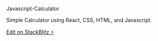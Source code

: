 Javascript-Calculator

Simple Calculator using React, CSS, HTML, and Javascript.

[Edit on StackBlitz ⚡️](https://stackblitz.com/edit/react-mbteei)
